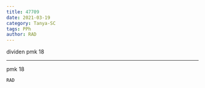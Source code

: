 ```yaml
---
title: 47709
date: 2021-03-19
category: Tanya-SC
tags: PPh
author: RAD
---
```


dividen pmk 18

---

pmk 18

`RAD`
